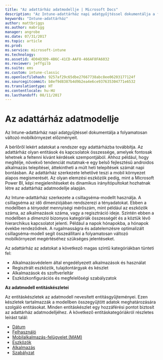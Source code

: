 ```yaml
---
title: "Az adattárház adatmodellje | Microsoft Docs"
description: "Az Intune-adattárház napi adatgyűjtéssel dokumentálja a folyamatosan változó mobilkörnyezet előzményeit."
keywords: "Intune-adattárház"
author: mattbriggs
ms.author: mabrigg
manager: angrobe
ms.date: 07/31/2017
ms.topic: article
ms.prod: 
ms.service: microsoft-intune
ms.technology: 
ms.assetid: 4D04D3D9-4B6C-41CD-AAF8-466AF8FA6032
ms.reviewer: jeffgilb
ms.suite: ems
ms.custom: intune-classic
ms.openlocfilehash: 9257af29c65dbe27667738abc8ee06203177124f
ms.sourcegitcommit: b8ef9d8387b4d9b2ea4e6ce937635304771e6532
ms.translationtype: HT
ms.contentlocale: hu-HU
ms.lasthandoff: 08/11/2017
---
```

# <a name="data-warehouse-data-model"></a>Az adattárház adatmodellje

Az Intune-adattárház napi adatgyűjtéssel dokumentálja a folyamatosan változó mobilkörnyezet előzményeit.

A bérlőről lekért adatokat a rendszer egy adattárházba továbbítja. Az adattárház olyan entitások és kapcsolatok összessége, amelyek fontosak lehetnek a feltenni kívánt kérdések szempontjából. Ahhoz például, hogy megítélje, növekvő tendenciát mutatnak-e egy belső fejlesztésű androidos alkalmazás telepítései, áttekintheti a múlt heti telepítések számát napi bontásban. Az adattárház szerkezete lehetővé teszi a mobil környezet alapos megismerését. Az olyan elemzési eszközök pedig, mint a Microsoft Power BI, képi megjelenítéseket és dinamikus irányítópultokat hozhatnak létre az adattárház adatmodellje alapján.

Az Intune-adattárház szerkezete a csillagséma-modellt használja. A csillagséma az idő dimenziójában rendszerezi a tényadatokat. Ebben a modellben a *tényadat* mennyiségi mérőszám, mint például az eszközök száma, az alkalmazások száma, vagy a regisztráció ideje. Szintén ebben a modellben a *dimenzió* bizonyos kategóriák összességét és a köztük lévő hierarchikus kapcsolatot jelenti. Például a napok hónapokba, a hónapok évekbe rendeződnek. A rugalmasságra és adatelemzésre optimalizált csillagséma-modell segít összeállítani a folyamatosan változó mobilkörnyezet megértéséhez szükséges jelentéseket.

Az adattárház az adatokat a következő magas szintű kategóriákban tünteti fel:
  -  Alkalmazásvédelem által engedélyezett alkalmazások és használat
  -  Regisztrált eszközök, tulajdontárgyak és készlet
  -  Alkalmazások és szoftverleltár
  -  Eszközkonfigurációs és megfelelőségi szabályzatok

**Az adatmodell entitáskészletei**

Az entitáskészletek az adatmodell nevesített entitásgyűjteményei. Ezen készletek tartalmazzák a modellben összegyűjtött adatok meghatározására szolgáló entitásokat. Minden entitáskészlet egy hozzáférési pontot biztosít az adattárház adatmodelljéhez. A következő entitáskategóriákról részletes leírást talál:

  -  [Dátum](reports-ref-date.md)
  -  [Felhasználó](reports-ref-user.md)
  -  [Mobilalkalmazás-felügyelet (MAM)](reports-ref-mobile-app-management.md)
  -  [Eszközök](reports-ref-devices.md)
  -  [Alkalmazás](reports-ref-application.md)
  -  [Szabályzat](reports-ref-policy.md)

<!-- ## Data Model relationships

For more information on the relationships in the data model, see [Relationships of Entities](reports-api-entity-relationships.md). -->